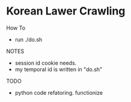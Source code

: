# Korean Lawer Crawling

How To
  - run ./do.sh

NOTES
  - session id cookie needs.
  - my temporal id is written in "do.sh"

TODO
  - python code refatoring. functionize
